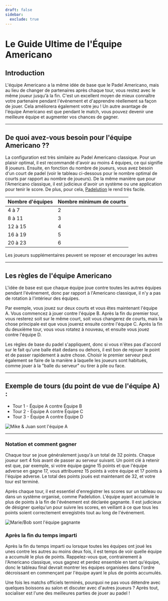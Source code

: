 ```yaml
---
draft: false
sidebar:
  exclude: true
---
```


# Le Guide Ultime de l'Équipe Americano

## Introduction
L'équipe Americano a la même idée de base que le Padel Americano, mais au lieu de changer de partenaires après chaque tour, vous restez avec le même joueur jusqu'à la fin. C'est un excellent moyen de mieux connaître votre partenaire pendant l'événement et d'apprendre réellement sa façon de jouer. Cela améliorera également votre jeu ! Un autre avantage de l'équipe Americano est que pendant le match, vous pouvez devenir une meilleure équipe et augmenter vos chances de gagner.

---

## De quoi avez-vous besoin pour l'équipe Americano ??
La configuration est très similaire au Padel Americano classique. Pour un plaisir optimal, il est recommandé d'avoir au moins 4 équipes, ce qui signifie 8 joueurs. Ensuite, en fonction du nombre de joueurs, vous avez besoin d'un court de padel (voir le tableau ci-dessous pour le nombre optimal de courts par rapport au nombre de joueurs). De la même manière que pour l'Americano classique, il est judicieux d'avoir un système ou une application pour tenir le score. De plus, pour cela, [Padelution](https://www.padelution.com/americano) le rend très facile.

| Nombre d'équipes | Nombre minimum de courts |
|-----------------|--------------------------|
|      4 à 7     |             2            |
|     8 à 11     |             3            |
|     12 à 15    |             4            |
|     16 à 19    |             5            |
|     20 à 23    |             6            |

Les joueurs supplémentaires peuvent se reposer et encourager les autres

---

## Les règles de l'équipe Americano
L'idée de base est que chaque équipe joue contre toutes les autres équipes pendant l'événement, donc par rapport à l'Americano classique, il n'y a pas de rotation à l'intérieur des équipes.

Par exemple, vous jouez sur deux courts et vous êtes maintenant l'équipe A. Vous commencez à jouer contre l'équipe B. Après la fin du premier tour, vous resterez soit sur le même court, soit vous changerez de courts, mais la chose principale est que vous jouerez ensuite contre l'équipe C. Après la fin du deuxième tour, vous vous rotatez à nouveau, et ensuite vous jouez contre l'équipe D.

Les règles de base du padel s'appliquent, donc si vous n'êtes pas d'accord sur le fait qu'une balle était dedans ou dehors, il est bon de rejouer le point et de passer rapidement à autre chose. Choisir le premier serveur peut également se faire de la manière à laquelle les joueurs sont habitués, comme jouer à la "balle du serveur" ou tirer à pile ou face.

---

## Exemple de tours (du point de vue de l'équipe A) :
- Tour 1 - Équipe A contre Équipe B
- Tour 2 - Équipe A contre Équipe C
- Tour 3 - Équipe A contre Équipe D

![Mike & Juan sont l'équipe A](/fr/images/team-americano.png "Mike & Juan sont l'équipe A")

---

### Notation et comment gagner
Chaque tour se joue généralement jusqu'à un total de 32 points. Chaque joueur sert 4 fois avant de passer au serveur suivant. Un point clé à retenir est que, par exemple, si votre équipe gagne 15 points et que l'équipe adverse en gagne 17, vous attribuerez 15 points à votre équipe et 17 points à l'équipe adverse. Le total des points joués est maintenant de 32, et votre tour est terminé.

Après chaque tour, il est essentiel d'enregistrer les scores sur un tableau ou dans un système organisé, comme Padelution. L'équipe ayant accumulé le plus de points à la fin de l'événement est déclarée gagnante. Il est judicieux de désigner quelqu'un pour suivre les scores, en veillant à ce que tous les points soient correctement enregistrés tout au long de l'événement.

![Marie/Bob sont l'équipe gagnante](/fr/images/team-americano-scores.png "Marie/Bob sont l'équipe gagnante")

### Après la fin du temps imparti
Après la fin du temps imparti ou lorsque toutes les équipes ont joué les unes contre les autres au moins deux fois, il est temps de voir quelle équipe a accumulé le plus de points. Rappelez-vous que, contrairement à l'Americano classique, vous gagnez et perdez ensemble en tant qu'équipe, donc le tableau final devrait montrer les équipes organisées dans l'ordre décroissant en commençant par l'équipe ayant le plus de points accumulés.

Une fois les matchs officiels terminés, pourquoi ne pas vous détendre avec quelques boissons au salon et discuter avec d'autres joueurs ? Après tout, socialiser est l'une des meilleures parties de jouer au padel !
